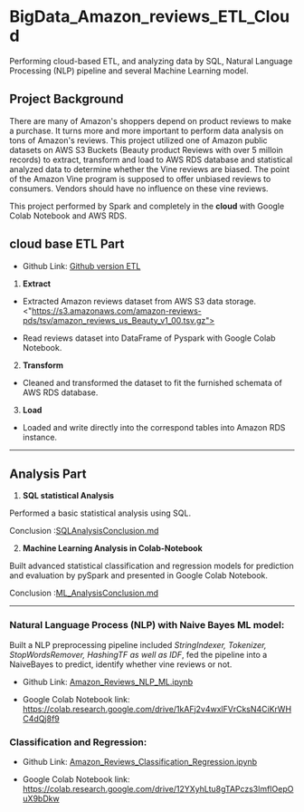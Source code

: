 # BigData_Amazon_reviews_ETL_Cloud

Performing cloud-based ETL, and analyzing data by SQL, Natural Language Processing (NLP) pipeline and several Machine Learning model.

## Project Background

There are many of Amazon's shoppers depend on product reviews to make a purchase. It turns more and more important to perform data analysis on tons of Amazon's reviews. This project utilized one of Amazon public datasets on AWS S3 Buckets (Beauty product Reviews with over 5 milloin records) to extract, transform and load to AWS RDS database and statistical analyzed data to determine whether the Vine reviews are biased. The point of the Amazon Vine program is supposed to offer unbiased reviews to consumers. Vendors should have no influence on these vine reviews.

This project performed by Spark and completely in the **cloud** with Google Colab Notebook and AWS RDS.

## cloud base ETL Part 

- Github Link: [Github version ETL](/Amazon_Reriews_ETL_process.ipynb) 


1. **Extract**

- Extracted Amazon reviews dataset from AWS S3 data storage. <"https://s3.amazonaws.com/amazon-reviews-pds/tsv/amazon_reviews_us_Beauty_v1_00.tsv.gz">

- Read reviews dataset into DataFrame of Pyspark with Google Colab Notebook.

2. **Transform**

- Cleaned and transformed the dataset to fit the furnished schemata of AWS RDS database.

3. **Load**

- Loaded and write directly into the correspond tables into Amazon RDS instance.

----------------------------------------------------------------------------

## Analysis Part 

1. **SQL statistical Analysis**

Performed a basic statistical analysis using SQL.

Conclusion :[SQLAnalysisConclusion.md](/SQLAnalysisConclusion.md)


2. **Machine Learning Analysis in Colab-Notebook**

Built advanced statistical classification and regression models for prediction and evaluation by pySpark and presented in Google Colab Notebook.

Conclusion :[ML_AnalysisConclusion.md](https://github.com/raven-rivas/BigData_ETL-on-Amazon-dataset/blob/master/ML_AnalysisConclusion.MD)

-------------------------------------------------------------------------

### Natural Language Process (NLP) with Naive Bayes ML model:

Built a NLP preprocessing pipeline included *StringIndexer, Tokenizer, StopWordsRemover, HashingTF as well as IDF*, fed the pipeline into a NaiveBayes to predict, identify whether vine reviews or not.

- Github Link: [Amazon_Reviews_NLP_ML.ipynb](/Amazon_Reviews_NLP_ML.ipynb)

- Google Colab Notebook link: <https://colab.research.google.com/drive/1kAFj2v4wxlFVrCksN4CiKrWHC4dQj8f9>



### Classification and Regression:

- Github Link: [Amazon_Reviews_Classification_Regression.ipynb](/Amazon_Reviews_Classification_Regression.ipynb)

- Google Colab Notebook link: <https://colab.research.google.com/drive/12YXyhLtu8gTAPczs3lmfIOepOuX9bDkw>

